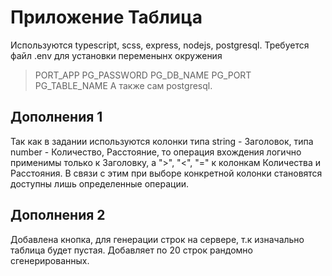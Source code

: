 # Приложение Таблица

Используются typescript, scss, express, nodejs, postgresql.
Требуется файл .env для установки переменынх окружения

> PORT_APP
> PG_PASSWORD
> PG_DB_NAME
> PG_PORT
> PG_TABLE_NAME
> А также сам postgresql.

## Дополнения 1

Так как в задании используются колонки типа string - Заголовок, типа number - Количество, Расстояние, то операция вхождения логично применимы только к Заголовку, а ">", "<", "=" к колонкам Количества и Расстояния. В связи с этим при выборе конкретной колонки становятся доступны лишь определенные операции.

## Дополнения 2

Добавлена кнопка, для генерации строк на сервере, т.к изначально таблица будет пустая. Добавляет по 20 строк рандомно сгенерированных.
